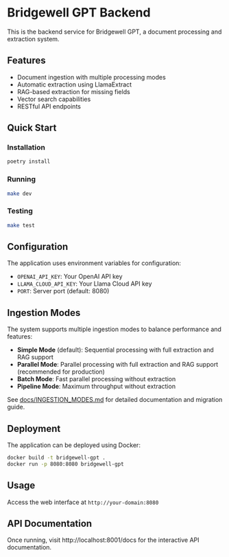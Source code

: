 # Bridgewell GPT Backend

This is the backend service for Bridgewell GPT, a document processing and extraction system.

## Features

- Document ingestion with multiple processing modes
- Automatic extraction using LlamaExtract
- RAG-based extraction for missing fields
- Vector search capabilities
- RESTful API endpoints

## Quick Start

### Installation

```bash
poetry install
```

### Running

```bash
make dev
```

### Testing

```bash
make test
```

## Configuration

The application uses environment variables for configuration:

- `OPENAI_API_KEY`: Your OpenAI API key
- `LLAMA_CLOUD_API_KEY`: Your Llama Cloud API key
- `PORT`: Server port (default: 8080)

## Ingestion Modes

The system supports multiple ingestion modes to balance performance and features:

- **Simple Mode** (default): Sequential processing with full extraction and RAG support
- **Parallel Mode**: Parallel processing with full extraction and RAG support (recommended for production)
- **Batch Mode**: Fast parallel processing without extraction
- **Pipeline Mode**: Maximum throughput without extraction

See [docs/INGESTION_MODES.md](docs/INGESTION_MODES.md) for detailed documentation and migration guide.

## Deployment

The application can be deployed using Docker:

```bash
docker build -t bridgewell-gpt .
docker run -p 8080:8080 bridgewell-gpt
```

## Usage

Access the web interface at `http://your-domain:8080`

## API Documentation

Once running, visit http://localhost:8001/docs for the interactive API documentation.

